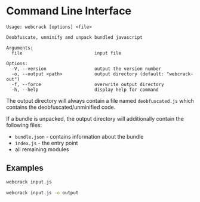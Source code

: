 # Command Line Interface

```text
Usage: webcrack [options] <file>

Deobfuscate, unminify and unpack bundled javascript

Arguments:
  file                           input file

Options:
  -V, --version                  output the version number
  -o, --output <path>            output directory (default: "webcrack-out")
  -f, --force                    overwrite output directory
  -h, --help                     display help for command
```

The output directory will always contain a file named `deobfuscated.js` which contains the deobfuscated/unminified code.

If a bundle is unpacked, the output directory will additionally contain the following files:

- `bundle.json` - contains information about the bundle
- `index.js` - the entry point
- all remaining modules

## Examples

```bash
webcrack input.js
```

```bash
webcrack input.js -o output
```
